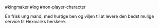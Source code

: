 #kingmaker #log #non-player-character

En frisk ung mand, med hurtige ben og viljen til at levere den bedst mulige service til Hexmarks herskere.
